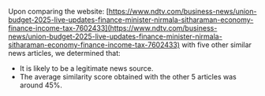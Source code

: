 Upon comparing the website:
  [https://www.ndtv.com/business-news/union-budget-2025-live-updates-finance-minister-nirmala-sitharaman-economy-finance-income-tax-7602433](https://www.ndtv.com/business-news/union-budget-2025-live-updates-finance-minister-nirmala-sitharaman-economy-finance-income-tax-7602433) 
with five other similar news articles, we determined that:
- It is likely to be a legitimate news source.
- The average similarity score obtained with the other 5 articles was around 45%.
